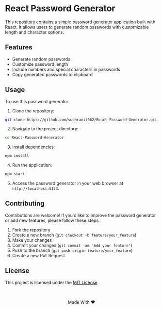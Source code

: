 # React Password Generator

This repository contains a simple password generator application built with React. It allows users to generate random passwords with customizable length and character options.

## Features

- Generate random passwords
- Customize password length
- Include numbers and special characters in passwords
- Copy generated passwords to clipboard

## Usage

To use this password generator:

1. Clone the repository:

```bash
git clone https://github.com/subhranil002/React-Password-Generator.git
```
2. Navigate to the project directory:

```bash
cd React-Password-Generator
```
3. Install dependencies:

```bash
npm install
```
4. Run the application:

```bash
npm start
```
5. Access the password generator in your web browser at `http://localhost:5173`.

## Contributing

Contributions are welcome! If you'd like to improve the password generator or add new features, please follow these steps:

1. Fork the repository
2. Create a new branch (`git checkout -b feature/your_feature`)
3. Make your changes
4. Commit your changes (`git commit -am 'Add your feature'`)
5. Push to the branch (`git push origin feature/your_feature`)
6. Create a new Pull Request

## License

This project is licensed under the [MIT License](https://github.com/subhranil002/React-Password-Generator?tab=MIT-1-ov-file).
<br/><br/><br/>
<p align="center">Made With ❤️</p>



















